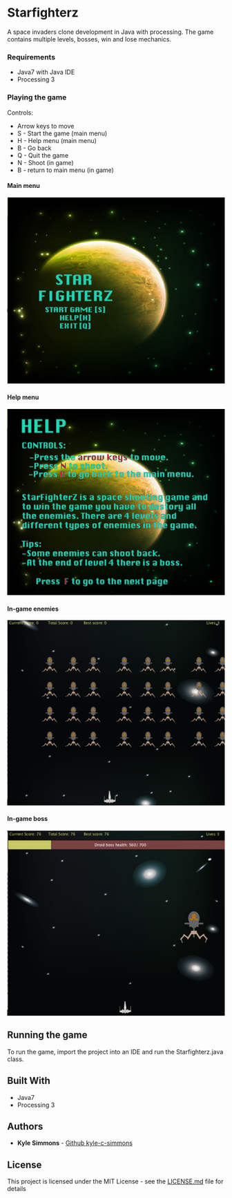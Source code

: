 # Starfighterz

A space invaders clone development in Java with processing. The game contains multiple levels, bosses, win and lose mechanics.

### Requirements

* Java7 with Java IDE
* Processing 3

### Playing the game

Controls:
* Arrow keys to move
* S - Start the game (main menu)
* H - Help menu (main menu)
* B - Go back
* Q - Quit the game
* N - Shoot (in game)
* B - return to main menu (in game)

#### Main menu
![alt main menu image](https://github.com/kyle-c-simmons/Star-fighterz/blob/master/images/mainmenu.png)


#### Help menu
![alt help menu image](https://github.com/kyle-c-simmons/Star-fighterz/blob/master/images/help.png)


#### In-game enemies
![alt in-game enemies immage](https://github.com/kyle-c-simmons/Star-fighterz/blob/master/images/game.png)


#### In-game boss
![alt in-game boss image](https://github.com/kyle-c-simmons/Star-fighterz/blob/master/images/boss.png)


## Running the game

To run the game, import the project into an IDE and run the Starfighterz.java class.

## Built With

* Java7
* Processing 3

## Authors

* **Kyle Simmons** - [Github kyle-c-simmons](https://github.com/kyle-c-simmons)

## License

This project is licensed under the MIT License - see the [LICENSE.md](LICENSE.md) file for details

